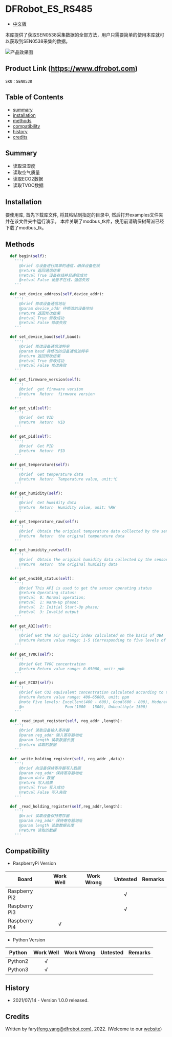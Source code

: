DFRobot_ES_RS485
===========================

- [中文版](./README_CN.md)

本库提供了获取SEN0538采集数据的全部方法，用户只需要简单的使用本库就可以获取到SEN0538采集的数据。

![产品效果图](../resources/images/SEN0538.png)

## Product Link (https://www.dfrobot.com)

    SKU：SEN0538

## Table of Contents

  * [summary](#summary)
  * [installation](#installation)
  * [methods](#methods)
  * [compatibility](#compatibility)
  * [history](#history)
  * [credits](#credits)

## Summary
* 读取温湿度
* 读取空气质量
* 读取ECO2数据
* 读取TVOC数据

## Installation

要使用库, 首先下载库文件, 将其粘贴到指定的目录中, 然后打开examples文件夹并在该文件夹中运行演示。
本库关联了modbus_tk库，使用前请确保树莓派已经下载了modbus_tk。

## Methods

```python
  def begin(self):
    '''!
      @brief 与设备进行简单的通信，确保设备在线
      @return 返回通信结果
      @retval True 设备在线并且通信成功
      @retval False 设备不在线，通信失败
    '''

  def set_device_address(self,device_addr):
    '''!
      @brief 修改设备通信地址
      @param device_addr 待修改的设备地址
      @return 返回修改结果
      @retval True 修改成功
      @retval False 修改失败
    '''

  def set_device_baud(self,baud):
    '''!
      @brief 修改设备通信波特率
      @param baud 待修改的设备通信波特率
      @return 返回修改结果
      @retval True 修改成功
      @retval False 修改失败
    '''

  def get_firmware_version(self):
    '''!
      @brief  get firmware version
      @return  Return  firmware version
    '''

  def get_vid(self):
    '''!
      @brief  Get VID
      @return  Return  VID
    '''

  def get_pid(self):
    '''!
      @brief  Get PID
      @return  Return  PID
    '''

  def get_temperature(self):
    '''!
      @brief  Get temperature data 
      @return  Return  Temperature value, unit:℃ 
    '''

  def get_humidity(self):
    '''!
      @brief  Get humidity data
      @return  Return  Humidity value, unit: %RH
    '''

  def get_temperature_raw(self):
    '''!
      @brief  Obtain the original temperature data collected by the sensor
      @return  Return  the original temperature data
    '''

  def get_humidity_raw(self):
    '''!
      @brief  Obtain the original humidity data collected by the sensor
      @return  Return  the original humidity data
    '''

  def get_ens160_status(self):
    '''!
      @brief This API is used to get the sensor operating status
      @return Operating status:
      @retval  0: Normal operation; 
      @retval  1: Warm-Up phase; 
      @retval  2: Initial Start-Up phase; 
      @retval  3: Invalid output
    '''

  def get_AQI(self):
    '''!
      @brief Get the air quality index calculated on the basis of UBA
      @return Return value range: 1-5 (Corresponding to five levels of Excellent, Good, Moderate, Poor and Unhealthy respectively)
    '''

  def get_TVOC(self):
    '''!
      @brief Get TVOC concentration
      @return Return value range: 0–65000, unit: ppb
    '''

  def get_ECO2(self):
    '''!
      @brief Get CO2 equivalent concentration calculated according to the detected data of
      @return Return value range: 400–65000, unit: ppm
      @note Five levels: Excellent(400 - 600), Good(600 - 800), Moderate(800 - 1000), 
      @n                  Poor(1000 - 1500), Unhealthy(> 1500)
    '''

  def _read_input_register(self, reg_addr ,length):
    '''!
      @brief 读取设备输入寄存器
      @param reg_addr 输入寄存器地址
      @param length 读取数据长度
      @return 读取的数据
    '''

  def _write_holding_register(self, reg_addr ,data):
    '''!
      @brief 向设备保持寄存器写入数据
      @param reg_addr 保持寄存器地址
      @param data 数据
      @return 写入结果
      @retval True 写入成功
      @retval False 写入失败
    '''

  def _read_holding_register(self,reg_addr,length):
    '''!
      @brief 读取设备保持寄存器
      @param reg_addr 保持寄存器地址
      @param length 读取数据长度
      @return 读取的数据
    '''
```

## Compatibility

* RaspberryPi Version

| Board        | Work Well | Work Wrong | Untested | Remarks |
| ------------ | :-------: | :--------: | :------: | ------- |
| Raspberry Pi2 |           |            |    √     |         |
| Raspberry Pi3 |           |            |    √     |         |
| Raspberry Pi4 |       √   |            |          |         |

* Python Version

| Python  | Work Well | Work Wrong | Untested | Remarks |
| ------- | :-------: | :--------: | :------: | ------- |
| Python2 |     √     |            |          |         |
| Python3 |     √     |            |          |         |

## History

- 2021/07/14 - Version 1.0.0 released.

## Credits

Written by fary(feng.yang@dfrobot.com), 2022. (Welcome to our [website](https://www.dfrobot.com/))
